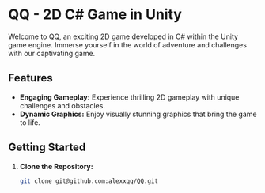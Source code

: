# QQ - 2D C# Game in Unity

Welcome to QQ, an exciting 2D game developed in C# within the Unity game engine. Immerse yourself in the world of adventure and challenges with our captivating game.

## Features

- **Engaging Gameplay:** Experience thrilling 2D gameplay with unique challenges and obstacles.
- **Dynamic Graphics:** Enjoy visually stunning graphics that bring the game to life.

## Getting Started

1. **Clone the Repository:**
   ```bash
   git clone git@github.com:alexxqq/QQ.git
